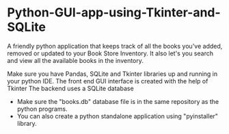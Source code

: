 # Python-GUI-app-using-Tkinter-and-SQLite
A friendly python application that keeps track of all the books you've added, removed or updated to your Book Store Inventory. It also let's you search and view all the available books in the inventory.

Make sure you have Pandas, SQLite and Tkinter libraries up and running in your python IDE.
The front end GUI interface is created with the help of Tkinter
The backend uses a SQLite database
* Make sure the "books.db" database file is in the same repository as the python programs.
* You can also create a python standalone application using "pyinstaller" library.
